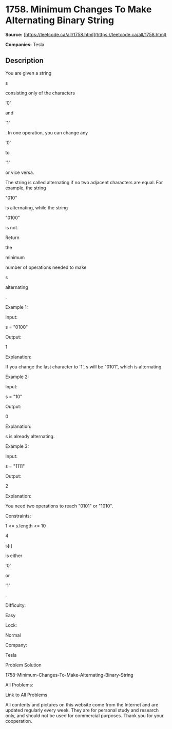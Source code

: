 # 1758. Minimum Changes To Make Alternating Binary String

**Source:** [https://leetcode.ca/all/1758.html](https://leetcode.ca/all/1758.html)

**Companies:** Tesla

## Description

You are given a string

s

consisting only of the characters

'0'

and

'1'

. In one operation, you can change any

'0'

to

'1'

or vice versa.

The string is called alternating if no two adjacent characters are equal. For example, the string

"010"

is alternating, while the string

"0100"

is not.

Return

the

minimum

number of operations needed to make

s

alternating

.

Example 1:

Input:

s = "0100"

Output:

1

Explanation:

If you change the last character to '1', s will be "0101", which is alternating.

Example 2:

Input:

s = "10"

Output:

0

Explanation:

s is already alternating.

Example 3:

Input:

s = "1111"

Output:

2

Explanation:

You need two operations to reach "0101" or "1010".

Constraints:

1 <= s.length <= 10

4

s[i]

is either

'0'

or

'1'

.

Difficulty:

Easy

Lock:

Normal

Company:

Tesla

Problem Solution

1758-Minimum-Changes-To-Make-Alternating-Binary-String

All Problems:

Link to All Problems

All contents and pictures on this website come from the Internet and are updated regularly every week. They are for personal study and research only, and should not be used for commercial purposes. Thank you for your cooperation.

